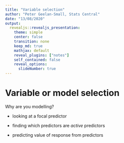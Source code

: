 ```yaml
---
title: "Variable selection"
author: "Peter Geelan-Small, Stats Central"
date: "13/08/2020"
output: 
  revealjs::revealjs_presentation:
    theme: simple
    center: false
    transition: none
    keep_md: true
    mathjax: default
    reveal_plugins: ["notes"]
    self_contained: false
    reveal_options:
      slideNumber: true
---
```



<style type="text/css">

.reveal p:first-child { 
  margin-top: 0px;    
}
.reveal .slides > section {
  padding: 0px; 
}
.reveal div.slides {
  position: absolute; top: -15%; 
}

.reveal {
	font-size: 30pt;
}

.reveal h1,
.reveal h2,
.reveal h3,
.reveal h4,
.reveal h5,
.reveal h6 {
  margin: $headingMargin;
  color: #963216;
}

.header {
  padding: 50px;
}

.reveal p {
  text-align: left;
}

.reveal ul {
  display: block;
}

.reveal ol {
  display: block;
}  

</style>





# Variable or model selection

Why are you modelling?

- looking at a focal predictor

- finding which predictors are _active_ predictors

- predicting value of response from predictors



